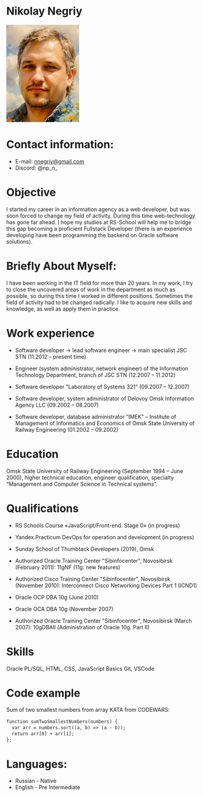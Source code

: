 # Nikolay Negriy
![Avatar](assets/img/avatar-rs.jpg "Avatar")

# Contact information:
* E-mail: nnegriy@gmail.com
* Discord: @np_n_

# Objective
I started my career in an information agency as a web developer, but was soon forced to change my field of activity. During this time web-technology has gone far ahead. I hope my studies at RS-School will help me to bridge this gap becoming a proficient Fullstack Developer (there is an experience developing have been programming the backend on Oracle software solutions).

# Briefly About Myself:
I have been working in the IT field for more than 20 years. In my work, I try to close the uncovered areas of work in the department as much as possible, so during this time I worked in different positions. Sometimes the field of activity had to be changed radically. I like to acquire new skills and knowledge, as well as apply them in practice. 


# Work experience
* Software developer -> lead software engineer -> main specialist JSC STN (11.2012 – present time)

* Engineer (system administrator, network engineer) of the Information Technology Department, branch of JSC STN (12.2007 – 11.2012)

* Software developer "Laboratory of Systems 321" (09.2007 – 12.2007)

* Software developer, system administrator of Delovoy Omsk Information Agency LLC (09.2002 – 08.2007)

* Software developer, database administrator “IMEK" – Institute of Management of Informatics and Economics of Omsk State University of Railway Engineering (01.2002 – 09.2002)

# Education
Omsk State University of Railway Engineering (September 1994 – June 2000), higher technical education, engineer qualification, specialty “Management and Computer Science in Technical systems".

# Qualifications
* RS Schools Course «JavaScript/Front-end. Stage 0» (in progress)

* Yandex.Practicum DevOps for operation and development (in progress)

* Sunday School of Thumbtack Developers (2019), Omsk

* Authorized Oracle Training Center "Sibinfocenter", Novosibirsk (February 2011): 11gNF (11g: new features)

* Authorized Cisco Training Center "Sibinfocenter", Novosibirsk (November 2010): Interconnect Cisco Networking Devices Part 1 (ICND1)

* Oracle OCP DBA 10g (June 2010)
 
* Oracle OCA DBA 10g (November 2007)

* Authorized Oracle Training Center "Sibinfocenter", Novosibirsk (March 2007): 10gDBAII  (Administration of Oracle 10g. Part II)

# Skills
Oracle PL/SQL,
HTML, CSS, JavaScript Basics
Git, VSCode

# Code example
Sum of two smallest numbers from array KATA from CODEWARS:

```
function sumTwoSmallestNumbers(numbers) {
  var arr = numbers.sort((a, b) => (a - b));
  return arr[0] + arr[1];
};
```

# Languages:
* Russian - Native
* English - Pre Intermediate